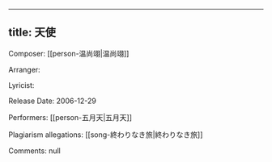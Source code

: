 
---
title: 天使
---
Composer: [[person-温尚翊|温尚翊]]

Arranger: 

Lyricist: 

Release Date: 2006-12-29

Performers: [[person-五月天|五月天]]

Plagiarism allegations:
[[song-終わりなき旅|終わりなき旅]]

Comments:
null
